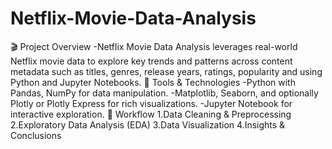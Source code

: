# Netflix-Movie-Data-Analysis
🎬 Project Overview
    -Netflix Movie Data Analysis leverages real-world Netflix movie data to explore key trends and patterns across content metadata 
    such as titles, genres, release years, ratings, popularity and using Python and Jupyter Notebooks.
🧰 Tools & Technologies
    -Python with Pandas, NumPy for data manipulation.
    -Matplotlib, Seaborn, and optionally Plotly or Plotly Express for rich visualizations.
    -Jupyter Notebook for interactive exploration.
🔢 Workflow
    1.Data Cleaning & Preprocessing
    2.Exploratory Data Analysis (EDA)
    3.Data Visualization
    4.Insights & Conclusions
